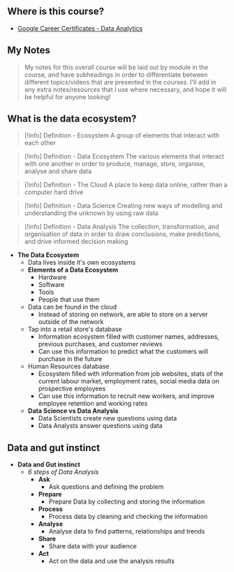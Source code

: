 ## Where is this course?
- [Google Career Certificates - Data Analytics](https://grow.google/certificates/data-analytics/#?modal_active=none)

## My Notes
> My notes for this overall course will be laid out by module in the course, and have subheadings in order to differentiate between different topics/videos that are presented in the courses. I'll add in any extra notes/resources that I use where necessary, and hope it will be helpful for anyone looking!

## What is the data ecosystem?
> [!info] Definition - Ecosystem
> A group of elements that interact with each other

> [!info] Definition - Data Ecosystem
> The various elements that interact with one another in order to produce, manage, store, organise, analyse and share data 

> [!info] Definition - The Cloud
> A place to keep data online, rather than a computer hard drive

> [!info] Definition - Data Science
> Creating new ways of modelling and understanding the unknown by using raw data

> [!info] Definition - Data Analysis
> The collection, transformation, and organisation of data in order to draw conclusions, make predictions, and drive informed decision making

- **The Data Ecosystem**
	- Data lives inside it's own ecosystems
	- **Elements of a Data Ecosystem**
		- Hardware
		- Software
		- Tools
		- People that use them
	- Data can be found in the cloud
		- Instead of storing on network, are able to store on a server outside of the network
	- Tap into a retail store's database
		- Information ecosystem filled with customer names, addresses, previous purchases, and customer reviews
		- Can use this information to predict what the customers will purchase in the future
	- Human Resources database
		- Ecosystem filled with information from job websites, stats of the current labour market, employment rates, social media data on prospective employees
		- Can use this information to recruit new workers, and improve employee retention and working rates
	- **Data Science vs Data Analysis**
		- Data Scientists create new questions using data
		- Data Analysts answer questions using data

## Data and gut instinct
- **Data and Gut instinct**
	- *6 steps of Data Analysis*
		- **Ask**
			- Ask questions and defining the problem
		- **Prepare**
			- Prepare Data by collecting and storing the information
		- **Process**
			- Process data by cleaning and checking the information
		- **Analyse**
			- Analyse data to find patterns, relationships and trends
		- **Share**
			- Share data with your audience
		- **Act**
			- Act on the data and use the analysis results